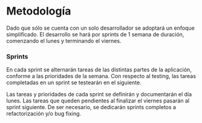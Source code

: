 # Metodología

Dado que sólo se cuenta con un solo desarrollador se adoptará un enfoque simplificado. El desarrollo se hará por sprints de 1 semana de duración, comenzando el lunes y terminando el viernes.

### Sprints

En cada sprint se alternarán tareas de las distintas partes de la aplicación, conforme a las prioridades de la semana. Con respecto al testing, las tareas completadas en un sprint se testearán en el siguiente.

Las tareas y prioridades de cada sprint se definirán y documentarán el día lunes. Las tareas que queden pendientes al finalizar el viernes pasarán al sprint siguiente. De ser necesario, se dedicarán sprints completos a refactorización y/o bug fixing.